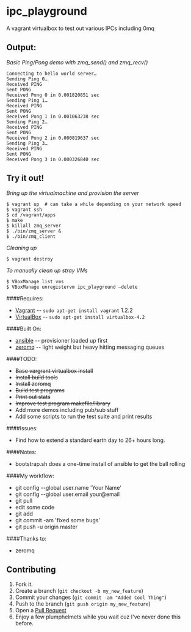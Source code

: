ipc_playground
===============

A vagrant virtualbox to test out various IPCs including 0mq

Output:
------

*Basic Ping/Pong demo with zmq_send() and zmq_recv()*            


    Connecting to hello world server…
    Sending Ping 0…
    Received PING
    Sent PONG
    Received Pong 0 in 0.001820851 sec
    Sending Ping 1…
    Received PING
    Sent PONG
    Received Pong 1 in 0.001063238 sec
    Sending Ping 2…
    Received PING
    Sent PONG
    Received Pong 2 in 0.000819637 sec
    Sending Ping 3…
    Received PING
    Sent PONG
    Received Pong 3 in 0.000326840 sec


Try it out!
-----------
*Bring up the virtualmachine and provision the server*

    $ vagrant up  # can take a while depending on your network speed
    $ vagrant ssh
    $ cd /vagrant/apps
    $ make
    $ killall zmq_server
    $ ./bin/zmq_server &
    $ ./bin/zmq_client

_Cleaning up_

    $ vagrant destroy

_To manually clean up stray VMs_

    $ VBoxManage list vms
    $ VBoxManage unregistervm ipc_playground –delete

####Requires:
* [Vagrant](http://www.vagrantup.com/) -- `sudo apt-get install vagrant` 1.2.2
* [VirtualBox](https://www.virtualbox.org/wiki/Downloads/) -- `sudo apt-get install virtualbox-4.2`

####Built On:
* [ansible](https://github.com/ansible/ansible/) -- provisioner loaded up first
* [zeromq](http://http://zeromq.org/) -- light weight but heavy hitting messaging queues

####TODO:
* ~~Base vargrant virtualbox install~~
* ~~Install build tools~~
* ~~Install zeromq~~
* ~~Build test programs~~
* ~~Print out stats~~
* ~~Improve test program makefile/library~~
* Add more demos including pub/sub stuff
* Add some scripts to run the test suite and print results


####Issues:
* Find how to extend a standard earth day to 26+ hours long.

####Notes:
* bootstrap.sh does a one-time install of ansible to get the ball rolling

####My workflow:
* git config --global user.name 'Your Name'
* git config --global user.email your@email
* git pull
* edit some code
* git add <new files>
* git commit -am 'fixed some bugs'
* git push -u origin master

####Thanks to:
* zeromq

Contributing
------------

1. Fork it.
2. Create a branch (`git checkout -b my_new_feature`)
3. Commit your changes (`git commit -am "Added Cool Thing"`)
4. Push to the branch (`git push origin my_new_feature`)
5. Open a [Pull Request][1]
6. Enjoy a few plumphelmets while you wait cuz I've never done this before.

[1]: http://github.com/ubergarm/ipc_playground/pulls

